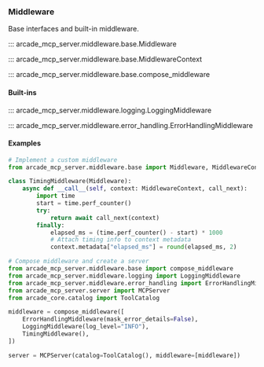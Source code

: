 ### Middleware

Base interfaces and built-in middleware.

::: arcade_mcp_server.middleware.base.Middleware

::: arcade_mcp_server.middleware.base.MiddlewareContext

::: arcade_mcp_server.middleware.base.compose_middleware

#### Built-ins

::: arcade_mcp_server.middleware.logging.LoggingMiddleware

::: arcade_mcp_server.middleware.error_handling.ErrorHandlingMiddleware

#### Examples

```python
# Implement a custom middleware
from arcade_mcp_server.middleware.base import Middleware, MiddlewareContext

class TimingMiddleware(Middleware):
    async def __call__(self, context: MiddlewareContext, call_next):
        import time
        start = time.perf_counter()
        try:
            return await call_next(context)
        finally:
            elapsed_ms = (time.perf_counter() - start) * 1000
            # Attach timing info to context metadata
            context.metadata["elapsed_ms"] = round(elapsed_ms, 2)
```

```python
# Compose middleware and create a server
from arcade_mcp_server.middleware.base import compose_middleware
from arcade_mcp_server.middleware.logging import LoggingMiddleware
from arcade_mcp_server.middleware.error_handling import ErrorHandlingMiddleware
from arcade_mcp_server.server import MCPServer
from arcade_core.catalog import ToolCatalog

middleware = compose_middleware([
    ErrorHandlingMiddleware(mask_error_details=False),
    LoggingMiddleware(log_level="INFO"),
    TimingMiddleware(),
])

server = MCPServer(catalog=ToolCatalog(), middleware=[middleware])
```
